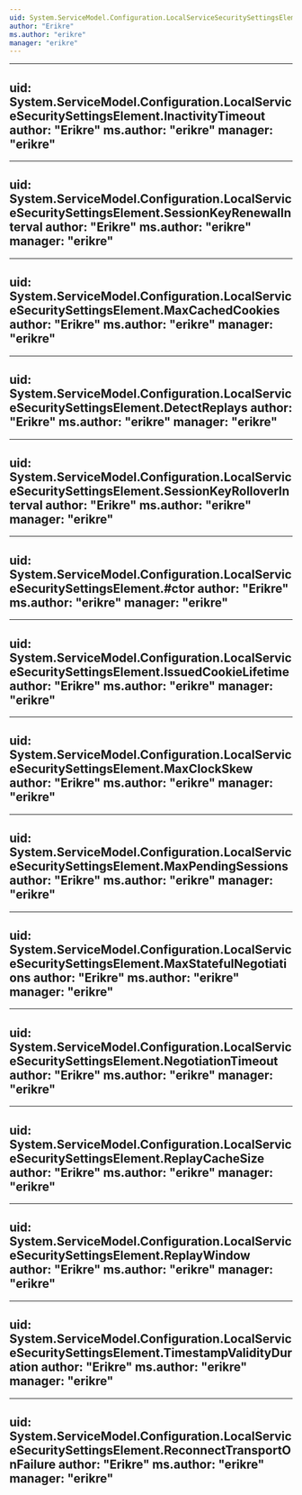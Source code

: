 ```yaml
---
uid: System.ServiceModel.Configuration.LocalServiceSecuritySettingsElement
author: "Erikre"
ms.author: "erikre"
manager: "erikre"
---
```


---
uid: System.ServiceModel.Configuration.LocalServiceSecuritySettingsElement.InactivityTimeout
author: "Erikre"
ms.author: "erikre"
manager: "erikre"
---

---
uid: System.ServiceModel.Configuration.LocalServiceSecuritySettingsElement.SessionKeyRenewalInterval
author: "Erikre"
ms.author: "erikre"
manager: "erikre"
---

---
uid: System.ServiceModel.Configuration.LocalServiceSecuritySettingsElement.MaxCachedCookies
author: "Erikre"
ms.author: "erikre"
manager: "erikre"
---

---
uid: System.ServiceModel.Configuration.LocalServiceSecuritySettingsElement.DetectReplays
author: "Erikre"
ms.author: "erikre"
manager: "erikre"
---

---
uid: System.ServiceModel.Configuration.LocalServiceSecuritySettingsElement.SessionKeyRolloverInterval
author: "Erikre"
ms.author: "erikre"
manager: "erikre"
---

---
uid: System.ServiceModel.Configuration.LocalServiceSecuritySettingsElement.#ctor
author: "Erikre"
ms.author: "erikre"
manager: "erikre"
---

---
uid: System.ServiceModel.Configuration.LocalServiceSecuritySettingsElement.IssuedCookieLifetime
author: "Erikre"
ms.author: "erikre"
manager: "erikre"
---

---
uid: System.ServiceModel.Configuration.LocalServiceSecuritySettingsElement.MaxClockSkew
author: "Erikre"
ms.author: "erikre"
manager: "erikre"
---

---
uid: System.ServiceModel.Configuration.LocalServiceSecuritySettingsElement.MaxPendingSessions
author: "Erikre"
ms.author: "erikre"
manager: "erikre"
---

---
uid: System.ServiceModel.Configuration.LocalServiceSecuritySettingsElement.MaxStatefulNegotiations
author: "Erikre"
ms.author: "erikre"
manager: "erikre"
---

---
uid: System.ServiceModel.Configuration.LocalServiceSecuritySettingsElement.NegotiationTimeout
author: "Erikre"
ms.author: "erikre"
manager: "erikre"
---

---
uid: System.ServiceModel.Configuration.LocalServiceSecuritySettingsElement.ReplayCacheSize
author: "Erikre"
ms.author: "erikre"
manager: "erikre"
---

---
uid: System.ServiceModel.Configuration.LocalServiceSecuritySettingsElement.ReplayWindow
author: "Erikre"
ms.author: "erikre"
manager: "erikre"
---

---
uid: System.ServiceModel.Configuration.LocalServiceSecuritySettingsElement.TimestampValidityDuration
author: "Erikre"
ms.author: "erikre"
manager: "erikre"
---

---
uid: System.ServiceModel.Configuration.LocalServiceSecuritySettingsElement.ReconnectTransportOnFailure
author: "Erikre"
ms.author: "erikre"
manager: "erikre"
---
